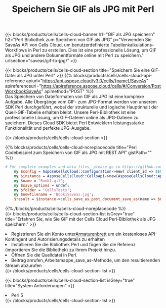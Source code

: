 ﻿---
title:  Speichern Sie GIF als JPG mit Perl
description:  Verwendung des Cloud SDK Aspose.Cells für Perl zum Speichern von GIF-Formatdateien als JPG-Formatdateien.
kwords: Excel, Save GIF as JPG, REST, Perl
howto: How to save GIF as JPG using Aspose.Cells Cloud Perl library.
---
{{< blocks/products/cells/cells-cloud-banner h1="GIF als JPG speichern" h2="Perl Bibliothek zum Speichern von GIF als JPG" p="Verwenden Sie SaveAs API von Cells Cloud, um benutzerdefinierte Tabellenkalkulations-Workflows in Perl zu erstellen. Dies ist eine professionelle Lösung, um GIF als JPG und andere Dokumentformate online mit Perl zu speichern." urlsection="saveas/gif-to-jpg/" >}}

{{< blocks/products/cells/cells-cloud-section title="Speichern Sie eine GIF-Datei als JPG unter Perl" >}}
{{% blocks/products/cells/cells-cloud-api-reference apiurl="https://api.aspose.cloud/v3.0/cells/{name}/SaveAs" apireferenceurl="https://apireference.aspose.cloud/cells/#/Conversion/PostWorkbookSaveAs" apimethod="POST" %}}
<br/>
Das Speichern von Dateiformaten von GIF als JPG ist eine komplexe Aufgabe. Alle Übergänge vom GIF- zum JPG-Format werden von unserem SDK Perl durchgeführt, wobei der strukturelle und logische Hauptinhalt der Quell-GIF-Tabelle erhalten bleibt. Unsere Perl-Bibliothek ist eine professionelle Lösung, um GIF-Dateien online als JPG-Dateien zu speichern. Dieses Cloud SDK bietet Perl Entwicklern leistungsstarke Funktionalität und perfekte JPG-Ausgabe.

{{< /blocks/products/cells/cells-cloud-section >}}

{{% blocks/products/cells/cells-cloud-noreplacecode title="Perl Codebeispiel zum Speichern von GIF als JPG mit REST API" gistPath="" %}}
  
```perl
# For complete examples and data files, please go to https://github.com/aspose-cells-cloud/aspose-cells-cloud-perl/
    my $config = AsposeCellsCloud::Configuration->new( client_id => $ENV{'ProductClientId'}, client_secret => $ENV{'ProductClientSecret'});
    my $instance = AsposeCellsCloud::CellsApi->new(AsposeCellsCloud::ApiClient->new( $config));
    my $name = 'Book1.gif';
    my $save_options = undef;
    my $folder = 'CellsTests';
    my $newfilename = 'Book1Saveas.jpg';
    $result = $instance->cells_save_as_post_document_save_as(name => $name,save_options => $save_options, newfilename => $newfilename, folder => $folder);
```
  
{{% /blocks/products/cells/cells-cloud-noreplacecode %}}
<br/>
{{< blocks/products/cells/cells-cloud-section-list isGrey="true" title="Erfahren Sie, wie Sie GIF mit der Cells Cloud Perl-Bibliothek als JPG speichern." >}}
<li> Registrieren Sie ein Konto unter<a href="https://dashboard.aspose.cloud/">Armaturenbrett</a> um ein kostenloses API-Kontingent und Autorisierungsdetails zu erhalten</li>
<li>Installieren Sie die Bibliothek Perl und fügen Sie die Referenz (importieren Sie die Bibliothek) zu Ihrem Projekt hinzu.</li>
<li>Öffnen Sie die Quelldatei in Perl.</li>
<li>Beitrag anrufen_Arbeitsmappe_save_as-Methode, um den resultierenden Stream abzurufen</li>
{{< /blocks/products/cells/cells-cloud-section-list >}}

{{< blocks/products/cells/cells-cloud-section-list isGrey="true" title="System Anforderungen" >}}
<li>Perl 5</li>
{{< /blocks/products/cells/cells-cloud-section-list >}}
